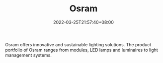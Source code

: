 ﻿---
weight: 
title: "Osram"
description: "Osram offers innovative and sustainable lighting solutions. The product portfolio of Osram ranges from modules, LED lamps and luminaires to light management systems."
date: 2022-03-25T21:57:40+08:00
lastmod: 2022-03-25T16:45:40+08:00
draft: false
authors: ["Metabd"]
featuredImage: "542.png"
link: "https://www.osram.com/cb/index.jsp"
tags: ["Osram","先进制造"]
categories: ["navigation"]
navigation: ["先进制造"]
lightgallery: true
toc: true
pinned: false
recommend: false
recommend1: false
---
Osram offers innovative and sustainable lighting solutions. The product portfolio of Osram ranges from modules, LED lamps and luminaires to light management systems.
